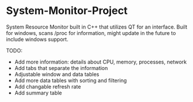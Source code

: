 # System-Monitor-Project
System Resource Monitor built in C++ that utilizes QT for an interface.
Built for windows, scans /proc for information, might update in the future to include windows support.

TODO:
- Add more information: details about CPU, memory, processes, network
- Add tabs that separate the information
- Adjustable window and data tables
- Add more data tables with sorting and filtering
- Add changable refresh rate
- Add summary table 

